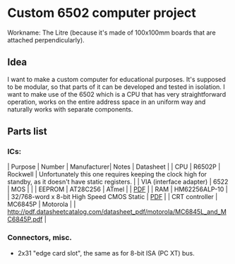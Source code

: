 # Custom 6502 computer project

Workname: The Litre (because it's made of 100x100mm boards that are attached perpendicularly).

## Idea

I want to make a custom computer for educational purposes. It's supposed to be modular, so that parts of it can be developed and tested in isolation. I want to make use of the 6502 which is a CPU that has very straightforward operation, works on the entire address space in an uniform way and naturally works with separate components.

## Parts list

### ICs:

| Purpose | Number | Manufacturer| Notes | Datasheet |
| CPU | R6502P | Rockwell | Unfortunately this one requires keeping the clock high for standby, as it doesn't have static registers. |
| VIA (interface adapter) | 6522 | MOS | |
| EEPROM | AT28C256 | ATmel | | [PDF](http://ww1.microchip.com/downloads/en/DeviceDoc/doc0006.pdf) |
| RAM | HM62256ALP-10 | | 32/768-word x 8-bit High Speed CMOS Static | [PDF](http://pdf.datasheetcatalog.com/datasheets/90/176972_DS.pdf) |
| CRT controller | MC6845P | Motorola | | http://pdf.datasheetcatalog.com/datasheet_pdf/motorola/MC6845L_and_MC6845P.pdf |

### Connectors, misc.

* 2x31 "edge card slot", the same as for 8-bit ISA (PC XT) bus.
